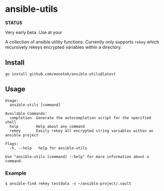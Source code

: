 # ansible-utils

**STATUS**

Very early beta. Use at your

A collection of ansible utility functions. Currently only supports `rekey` which recursively rekeys encrypted variables within a directory.

## Install

```
go install github.com/monotok/ansible-utils@latest
```

## Usage

```
Usage:
  ansible-utils [command]

Available Commands:
  completion  Generate the autocompletion script for the specified shell
  help        Help about any command
  rekey       Easily rekey all encrypted string variables within an ansible project

Flags:
  -h, --help   help for ansible-utils

Use "ansible-utils [command] --help" for more information about a command.

```

### Example

```console
$ ansible-find rekey testdata -v ~/ansible-project/.vault
```

